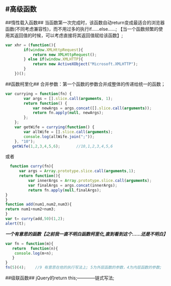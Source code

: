 #高级函数
---
##惰性载入函数##
    当函数第一次完成时，该函数自动return变成最适合的浏览器函数(不同考虑兼容性)，而不用过多的执行if……else……;
【当一个函数频繁的使用其返回值的时候，可以考虑直接将其返回值赋给该函数】;
```js
var xhr = (function(){
        if(window.XMLHttpRequest){
            return new XMLHttpRequest();
        } else if(window.XMLHTTP){
            return new ActiveXObject("Microsoft.XMLHTTP");
        }
    })();

```


##函数柯里化##
   合并参数：第一个函数的参数合并成整体的传递给统一的函数；
```js
var currying = function(fn) {
        var args = [].slice.call(arguments, 1);
        return function() {
            var newArgs = args.concat([].slice.call(arguments));
            return fn.apply(null, newArgs);
        };
    };
    var getWife = currying(function() {
        var allWife = [].slice.call(arguments);
        console.log(allWife.join(";"));
    }, "10");
   getWife(1,2,3,4,5,6);       //10,1,2,3,4,5,6
```
或者
```js
  function curry(fn){
      var args = Array.prototype.slice.call(arguments,1);
      return function(){
          var innerArgs = Array.prototype.slice.call(arguments);
          var finalArgs = args.concat(innerArgs);
          return fn.apply(null,finalArgs);
}
}
function add(num1,num2,num3){
return num1+num2+num3;
}
var t= curry(add,50)(1,2);
alert(t);
```

***一个有意思的函数【之前我一直不明白函数柯里化,直到看到这个……还是不明白】***
```js
var fn = function(m){
   return  function(n){
    console.log(m+n);
   }
}
fn(5)(4);    //9 有意思在他的执行写法上; 5为外层函数的参数，4为内层函数的参数;


```

##级联函数##
  jQuery的return this;————链式写法;
